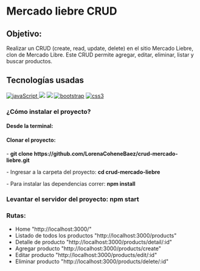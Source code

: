 # Mercado liebre CRUD

## Objetivo:
Realizar un CRUD (create, read, update, delete) en el sitio Mercado Liebre, clon de Mercado Libre. Este CRUD permite agregar, editar, eliminar, listar y buscar productos.  

## Tecnologías usadas
<p align="left">
 <!–– JAVASCRIPT ––>
<a href=https://developer.mozilla.org/en-US/docs/Web/JavaScript" target="_blank" data-bs-toggle="tooltip" title="JavaScript"> <img src="https://img.shields.io/badge/JavaScript-323330?style=for-the-badge&logo=javascript&logoColor=F7DF1E" alt="javaScript"/> </a>
<!-- EXPRESS -->
<a href="https://developer.mozilla.org/es/docs/Learn/Server-side/Express_Nodejs/Introduction" alt="Express Js" ><img src= "https://img.shields.io/badge/Express.js-000000?style=for-the-badge&logo=express&logoColor=white" /></a>
<!-- JSON -->
<a href="https://www.w3schools.com/whatis/whatis_json.asp" alt="Express Js" ><img src= "https://img.shields.io/badge/json-5E5C5C?style=for-the-badge&logo=json&logoColor=white" /></a>
   <!–– BOOTSTRAP ––>
<a href="https://getbootstrap.com" target="_blank" data-bs-toggle="tooltip" title="Bootstrap"> <img src="https://img.shields.io/badge/Bootstrap-563D7C?style=for-the-badge&logo=bootstrap&logoColor=white" alt="bootstrap"/></a>
  <!–– CSS ––>
    <a href="https://www.w3schools.com/css/" target="_blank" data-bs-toggle="tooltip" title="CSS3"> <img src="https://img.shields.io/badge/CSS3-1572B6?style=for-the-badge&logo=css3&logoColor=white" alt="css3"/> </a>
  </p>


### ¿Cómo instalar el proyecto?

#### Desde la terminal:
  
<h4> Clonar el proyecto:</h4>
<p>- <strong> git clone https://github.com/LorenaCoheneBaez/crud-mercado-liebre.git </strong> </p>
<p>- Ingresar a la carpeta del proyecto: <strong>cd crud-mercado-liebre</strong> </p>
<p>- Para instalar las dependencias correr: <strong>npm install</strong> </p>

### Levantar el servidor del proyecto: npm start

### Rutas:
- Home "http://localhost:3000/"
- Listado de todos los productos "http://localhost:3000/products"
- Detalle de producto "http://localhost:3000/products/detail/:id"
- Agregar producto "http://localhost:3000/products/create"
- Editar producto "http://localhost:3000/products/edit/:id"
- Eliminar producto "http://localhost:3000/products/delete/:id"
